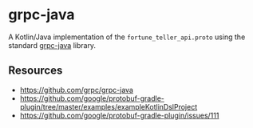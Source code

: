 # grpc-java
A Kotlin/Java implementation of the `fortune_teller_api.proto` using the standard [grpc-java](https://github.com/grpc/grpc-java) library.

## Resources
* https://github.com/grpc/grpc-java
* https://github.com/google/protobuf-gradle-plugin/tree/master/examples/exampleKotlinDslProject
* https://github.com/google/protobuf-gradle-plugin/issues/111
